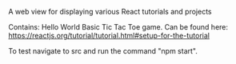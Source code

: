 A web view for displaying various React tutorials and projects

Contains:
Hello World
Basic Tic Tac Toe game. Can be found here: https://reactjs.org/tutorial/tutorial.html#setup-for-the-tutorial

To test navigate to src and run the command "npm start".